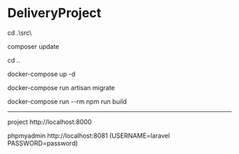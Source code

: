 # DeliveryProject

cd .\src\

composer update

cd ..

docker-compose up -d

docker-compose run artisan migrate

docker-compose run --rm npm run build

---

project http://localhost:8000

phpmyadmin http://localhost:8081    (USERNAME=laravel PASSWORD=password)